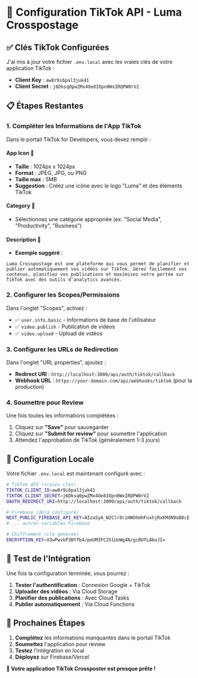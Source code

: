 # 🎯 Configuration TikTok API - Luma Crosspostage

## ✅ **Clés TikTok Configurées**

J'ai mis à jour votre fichier `.env.local` avec les vraies clés de votre application TikTok :

- **Client Key** : `aw8r9i6pal3juk41`
- **Client Secret** : `j6Dksq0pwZMx4Oe8IOpn0WxIRQPW0rV2`

## 📋 **Étapes Restantes**

### 1. **Compléter les Informations de l'App TikTok**

Dans le portail TikTok for Developers, vous devez remplir :

#### **App Icon** 📸
- **Taille** : 1024px x 1024px
- **Format** : JPEG, JPG, ou PNG
- **Taille max** : 5MB
- **Suggestion** : Créez une icône avec le logo "Luma" et des éléments TikTok

#### **Category** 📂
- Sélectionnez une catégorie appropriée (ex: "Social Media", "Productivity", "Business")

#### **Description** 📝
- **Exemple suggéré** :
```
Luma Crosspostage est une plateforme qui vous permet de planifier et publier automatiquement vos vidéos sur TikTok. Gérez facilement vos contenus, planifiez vos publications et maximisez votre portée sur TikTok avec des outils d'analytics avancés.
```

### 2. **Configurer les Scopes/Permissions**

Dans l'onglet "Scopes", activez :
- ✅ `user.info.basic` - Informations de base de l'utilisateur
- ✅ `video.publish` - Publication de vidéos
- ✅ `video.upload` - Upload de vidéos

### 3. **Configurer les URLs de Redirection**

Dans l'onglet "URL properties", ajoutez :
- **Redirect URI** : `http://localhost:3000/api/auth/tiktok/callback`
- **Webhook URL** : `https://your-domain.com/api/webhooks/tiktok` (pour la production)

### 4. **Soumettre pour Review**

Une fois toutes les informations complétées :
1. Cliquez sur **"Save"** pour sauvegarder
2. Cliquez sur **"Submit for review"** pour soumettre l'application
3. Attendez l'approbation de TikTok (généralement 1-3 jours)

## 🔧 **Configuration Locale**

Votre fichier `.env.local` est maintenant configuré avec :

```bash
# TikTok API (vraies clés)
TIKTOK_CLIENT_ID=aw8r9i6pal3juk41
TIKTOK_CLIENT_SECRET=j6Dksq0pwZMx4Oe8IOpn0WxIRQPW0rV2
OAUTH_REDIRECT_URI=http://localhost:3000/api/auth/tiktok/callback

# Firebase (déjà configuré)
NEXT_PUBLIC_FIREBASE_API_KEY=AIzaSyA_W2Clr8riHWOhmhFuxhjRxKMdN9oB8cE
# ... autres variables Firebase

# Chiffrement (clé générée)
ENCRYPTION_KEY=X3wPwvkP3BYfb4/peUM3FC251UoWg4N/gcBUfLAboJI=
```

## 🚀 **Test de l'Intégration**

Une fois la configuration terminée, vous pourrez :

1. **Tester l'authentification** : Connexion Google + TikTok
2. **Uploader des vidéos** : Via Cloud Storage
3. **Planifier des publications** : Avec Cloud Tasks
4. **Publier automatiquement** : Via Cloud Functions

## 📱 **Prochaines Étapes**

1. **Complétez** les informations manquantes dans le portail TikTok
2. **Soumettez** l'application pour review
3. **Testez** l'intégration en local
4. **Déployez** sur Firebase/Vercel

**🎉 Votre application TikTok Crossposter est presque prête !**
